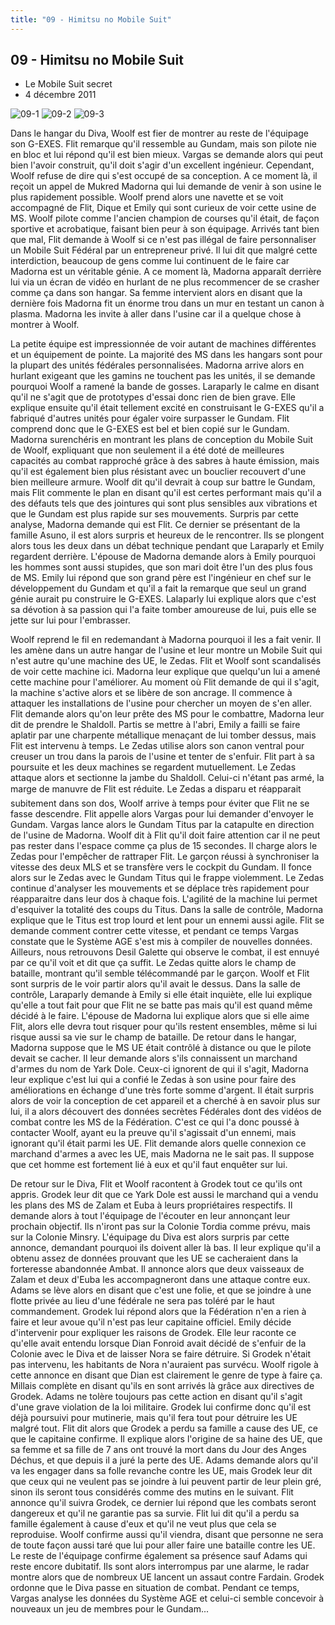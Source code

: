 ```yaml
---
title: "09 - Himitsu no Mobile Suit"
---
```


09 - Himitsu no Mobile Suit
---------------------------

* Le Mobile Suit secret
* 4 décembre 2011


![09-1](/images/mini/images-stories-saga-gundamage-episodes-_tb_150x84_09-1.jpg) ![09-2](/images/mini/images-stories-saga-gundamage-episodes-_tb_150x84_09-2.jpg) ![09-3](/images/mini/images-stories-saga-gundamage-episodes-_tb_150x84_09-3.jpg)


Dans le hangar du Diva, Woolf est fier de montrer au reste de l'équipage son G-EXES. Flit remarque qu'il ressemble au Gundam, mais son pilote nie en bloc et lui répond qu'il est bien mieux. Vargas se demande alors qui peut bien l'avoir construit, qu'il doit s'agir d'un excellent ingénieur. Cependant, Woolf refuse de dire qui s'est occupé de sa conception. A ce moment là, il reçoit un appel de Mukred Madorna qui lui demande de venir à son usine le plus rapidement possible. Woolf prend alors une navette et se voit accompagné de Flit, Dique et Emily qui sont curieux de voir cette usine de MS. Woolf pilote comme l'ancien champion de courses qu'il était, de façon sportive et acrobatique, faisant bien peur à son équipage. Arrivés tant bien que mal, Flit demande à Woolf si ce n'est pas illégal de faire personnaliser un Mobile Suit Fédéral par un entrepreneur privé. Il lui dit que malgré cette interdiction, beaucoup de gens comme lui continuent de le faire car Madorna est un véritable génie. A ce moment là, Madorna apparaît derrière lui via un écran de vidéo en hurlant de ne plus recommencer de se crasher comme ça dans son hangar. Sa femme intervient alors en disant que la dernière fois Madorna fit un énorme trou dans un mur en testant un canon à plasma. Madorna les invite à aller dans l'usine car il a quelque chose à montrer à Woolf.


La petite équipe est impressionnée de voir autant de machines différentes et un équipement de pointe. La majorité des MS dans les hangars sont pour la plupart des unités fédérales personnalisées. Madorna arrive alors en hurlant exigeant que les gamins ne touchent pas les unités, il se demande pourquoi Woolf a ramené la bande de gosses. Laraparly le calme en disant qu'il ne s'agit que de prototypes d'essai donc rien de bien grave. Elle explique ensuite qu'il était tellement excité en construisant le G-EXES qu'il a fabriqué d'autres unités pour égaler voire surpasser le Gundam. Flit comprend donc que le G-EXES est bel et bien copié sur le Gundam. Madorna surenchéris en montrant les plans de conception du Mobile Suit de Woolf, expliquant que non seulement il a été doté de meilleures capacités au combat rapproché grâce à des sabres à haute émission, mais qu'il est également bien plus résistant avec un bouclier recouvert d'une bien meilleure armure. Woolf dit qu'il devrait à coup sur battre le Gundam, mais Flit commente le plan en disant qu'il est certes performant mais qu'il a des défauts tels que des jointures qui sont plus sensibles aux vibrations et que le Gundam est plus rapide sur ses mouvements. Surpris par cette analyse, Madorna demande qui est Flit. Ce dernier se présentant de la famille Asuno, il est alors surpris et heureux de le rencontrer. Ils se plongent alors tous les deux dans un débat technique pendant que Laraparly et Emily regardent derrière. L'épouse de Madorna demande alors à Emily pourquoi les hommes sont aussi stupides, que son mari doit être l'un des plus fous de MS. Emily lui répond que son grand père est l'ingénieur en chef sur le développement du Gundam et qu'il a fait la remarque que seul un grand génie aurait pu construire le G-EXES. Lalaparly lui explique alors que c'est sa dévotion à sa passion qui l'a faite tomber amoureuse de lui, puis elle se jette sur lui pour l'embrasser.


Woolf reprend le fil en redemandant à Madorna pourquoi il les a fait venir. Il les amène dans un autre hangar de l'usine et leur montre un Mobile Suit qui n'est autre qu'une machine des UE, le Zedas. Flit et Woolf sont scandalisés de voir cette machine ici. Madorna leur explique que quelqu'un lui a amené cette machine pour l'améliorer. Au moment où Flit demande de qui il s'agit, la machine s'active alors et se libère de son ancrage. Il commence à attaquer les installations de l'usine pour chercher un moyen de s'en aller. Flit demande alors qu'on leur prête des MS pour le combattre, Madorna leur dit de prendre le Shaldoll. Partis se mettre à l'abri, Emily a failli se faire aplatir par une charpente métallique menaçant de lui tomber dessus, mais Flit est intervenu à temps. Le Zedas utilise alors son canon ventral pour creuser un trou dans la parois de l'usine et tenter de s'enfuir. Flit part à sa poursuite et les deux machines se regardent mutuellement. Le Zedas attaque alors et sectionne la jambe du Shaldoll. Celui-ci n'étant pas armé, la marge de manuvre de Flit est réduite. Le Zedas a disparu et réapparait subitement dans son dos, Woolf arrive à temps pour éviter que Flit ne se fasse descendre. Flit appelle alors Vargas pour lui demander d'envoyer le Gundam. Vargas lance alors le Gundam Titus par la catapulte en direction de l'usine de Madorna. Woolf dit à Flit qu'il doit faire attention car il ne peut pas rester dans l'espace comme ça plus de 15 secondes. Il charge alors le Zedas pour l'empêcher de rattraper Flit. Le garçon réussi à synchroniser la vitesse des deux MLS et se transfère vers le cockpit du Gundam. Il fonce alors sur le Zedas avec le Gundam Titus qui le frappe violemment. Le Zedas continue d'analyser les mouvements et se déplace très rapidement pour réapparaitre dans leur dos à chaque fois. L'agilité de la machine lui permet d'esquiver la totalité des coups du Titus. Dans la salle de contrôle, Madorna explique que le Titus est trop lourd et lent pour un ennemi aussi agile. Flit se demande comment contrer cette vitesse, et pendant ce temps Vargas constate que le Système AGE s'est mis à compiler de nouvelles données. Ailleurs, nous retrouvons Desil Galette qui observe le combat, il est ennuyé par ce qu'il voit et dit que ça suffit. Le Zedas quitte alors le champ de bataille, montrant qu'il semble télécommandé par le garçon. Woolf et Flit sont surpris de le voir partir alors qu'il avait le dessus. Dans la salle de contrôle, Laraparly demande à Emily si elle était inquiète, elle lui explique qu'elle a tout fait pour que Flit ne se batte pas mais qu'il est quand même décidé à le faire. L'épouse de Madorna lui explique alors que si elle aime Flit, alors elle devra tout risquer pour qu'ils restent ensembles, même si lui risque aussi sa vie sur le champ de bataille. De retour dans le hangar, Madorna suppose que le MS UE était contrôlé à distance ou que le pilote devait se cacher. Il leur demande alors s'ils connaissent un marchand d'armes du nom de Yark Dole. Ceux-ci ignorent de qui il s'agit, Madorna leur explique c'est lui qui a confié le Zedas à son usine pour faire des améliorations en échange d'une très forte somme d'argent. Il était surpris alors de voir la conception de cet appareil et a cherché à en savoir plus sur lui, il a alors découvert des données secrètes Fédérales dont des vidéos de combat contre les MS de la Fédération. C'est ce qui l'a donc poussé à contacter Woolf, ayant eu la preuve qu'il s'agissait d'un ennemi, mais ignorant qu'il était parmi les UE. Flit demande alors quelle connexion ce marchand d'armes a avec les UE, mais Madorna ne le sait pas. Il suppose que cet homme est fortement lié à eux et qu'il faut enquêter sur lui.


De retour sur le Diva, Flit et Woolf racontent à Grodek tout ce qu'ils ont appris. Grodek leur dit que ce Yark Dole est aussi le marchand qui a vendu les plans des MS de Zalam et Euba à leurs propriétaires respectifs. Il demande alors à tout l'équipage de l'écouter en leur annonçant leur prochain objectif. Ils n'iront pas sur la Colonie Tordia comme prévu, mais sur la Colonie Minsry. L'équipage du Diva est alors surpris par cette annonce, demandant pourquoi ils doivent aller là bas. Il leur explique qu'il a obtenu assez de données prouvant que les UE se cacheraient dans la forteresse abandonnée Ambat. Il annonce alors que deux vaisseaux de Zalam et deux d'Euba les accompagneront dans une attaque contre eux. Adams se lève alors en disant que c'est une folie, et que se joindre à une flotte privée au lieu d'une fédérale ne sera pas toléré par le haut commandement. Grodek lui répond alors que la Fédération n'en a rien à faire et leur avoue qu'il n'est pas leur capitaine officiel. Emily décide d'intervenir pour expliquer les raisons de Grodek. Elle leur raconte ce qu'elle avait entendu lorsque Dian Fonroid avait décidé de s'enfuir de la Colonie avec le Diva et de laisser Nora se faire détruire. Si Grodek n'était pas intervenu, les habitants de Nora n'auraient pas survécu. Woolf rigole à cette annonce en disant que Dian est clairement le genre de type à faire ça. Millais complète en disant qu'ils en sont arrivés là grâce aux directives de Grodek. Adams ne tolère toujours pas cette action en disant qu'il s'agit d'une grave violation de la loi militaire. Grodek lui confirme donc qu'il est déjà poursuivi pour mutinerie, mais qu'il fera tout pour détruire les UE malgré tout. Flit dit alors que Grodek a perdu sa famille a cause des UE, ce que le capitaine confirme. Il explique alors l'origine de sa haine des UE, que sa femme et sa fille de 7 ans ont trouvé la mort dans du Jour des Anges Déchus, et que depuis il a juré la perte des UE. Adams demande alors qu'il va les engager dans sa folle revanche contre les UE, mais Grodek leur dit que ceux qui ne veulent pas se joindre à lui peuvent partir de leur plein gré, sinon ils seront tous considérés comme des mutins en le suivant. Flit annonce qu'il suivra Grodek, ce dernier lui répond que les combats seront dangereux et qu'il ne garantie pas sa survie. Flit lui dit qu'il a perdu sa famille également à cause d'eux et qu'il ne veut plus que cela se reproduise. Woolf confirme aussi qu'il viendra, disant que personne ne sera de toute façon aussi taré que lui pour aller faire une bataille contre les UE. Le reste de l'équipage confirme également sa présence sauf Adams qui reste encore dubitatif. Ils sont alors interrompus par une alarme, le radar montre alors que de nombreux UE lancent un assaut contre Fardain. Grodek ordonne que le Diva passe en situation de combat. Pendant ce temps, Vargas analyse les données du Système AGE et celui-ci semble concevoir à nouveaux un jeu de membres pour le Gundam...

